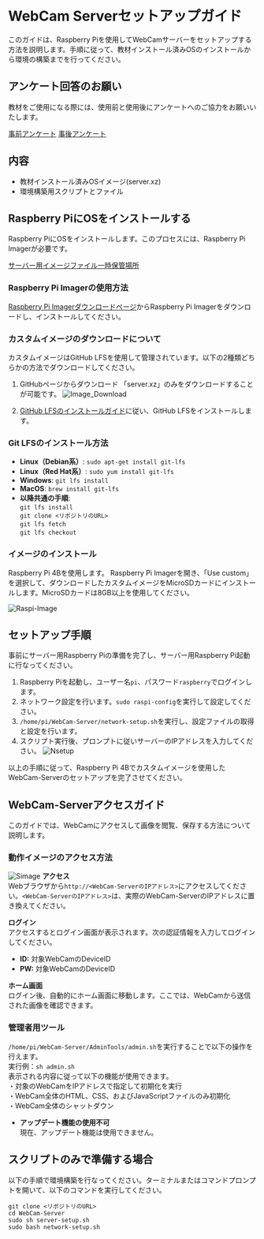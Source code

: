 # WebCam Serverセットアップガイド

このガイドは、Raspberry Piを使用してWebCamサーバーをセットアップする方法を説明します。手順に従って、教材インストール済みOSのインストールから環境の構築までを行ってください。

## アンケート回答のお願い
教材をご使用になる際には、使用前と使用後にアンケートへのご協力をお願いいたします。

[事前アンケート](https://forms.gle/7LwH9ThJMBYp3E328)
[事後アンケート](https://forms.gle/dzUN9MFWpn4Qgbd8A)

## 内容

- 教材インストール済みOSイメージ(server.xz)
- 環境構築用スクリプトとファイル

## Raspberry PiにOSをインストールする

Raspberry PiにOSをインストールします。このプロセスには、Raspberry Pi Imagerが必要です。

[サーバー用イメージファイル一時保管場所](https://github.com/RyoIHA/Server-Image)

### Raspberry Pi Imagerの使用方法

[Raspberry Pi Imagerダウンロードページ](https://www.raspberrypi.com/software/)からRaspberry Pi Imagerをダウンロードし、インストールしてください。

### カスタムイメージのダウンロードについて

カスタムイメージはGitHub LFSを使用して管理されています。以下の2種類どちらかの方法でダウンロードしてください。

1. GitHubページからダウンロード
   「server.xz」のみをダウンロードすることが可能です。
   ![Image_Download](Figure/download.png)

2. [GitHub LFSのインストールガイド](https://docs.github.com/ja/repositories/working-with-files/managing-large-files/installing-git-large-file-storage)に従い、GitHub LFSをインストールします。

### Git LFSのインストール方法

- **Linux（Debian系）**: `sudo apt-get install git-lfs`
- **Linux（Red Hat系）**: `sudo yum install git-lfs`
- **Windows**: `git lfs install`
- **MacOS**: `brew install git-lfs`
- **以降共通の手順**:<br>
   `git lfs install`<br>
   `git clone <リポジトリのURL>`<br>
   `git lfs fetch`<br>
   `git lfs checkout`


### イメージのインストール
Raspberry Pi 4Bを使用します。
Raspberry Pi Imagerを開き、「Use custom」を選択して、ダウンロードしたカスタムイメージをMicroSDカードにインストールします。MicroSDカードは8GB以上を使用してください。

![Raspi-Image](Figure/Imager.png)

## セットアップ手順
事前にサーバー用Raspberry Piの準備を完了し、サーバー用Raspberry Pi起動に行なってください。
1. Raspberry Piを起動し、ユーザー名`pi`、パスワード`raspberry`でログインします。
2. ネットワーク設定を行います。`sudo raspi-config`を実行して設定してください。
3. `/home/pi/WebCam-Server/network-setup.sh`を実行し、設定ファイルの取得と設定を行います。
4. スクリプト実行後、プロンプトに従いサーバーのIPアドレスを入力してください。
![Nsetup](Figure/Nsetup.png)

以上の手順に従って、Raspberry Pi 4Bでカスタムイメージを使用したWebCam-Serverのセットアップを完了させてください。

## WebCam-Serverアクセスガイド

このガイドでは、WebCamにアクセスして画像を閲覧、保存する方法について説明します。

### 動作イメージのアクセス方法
![Simage](Figure/Simage.png)
**アクセス**  
   Webブラウザから`http://<WebCam-ServerのIPアドレス>`にアクセスしてください。`<WebCam-ServerのIPアドレス>`は、実際のWebCam-ServerのIPアドレスに置き換えてください。

**ログイン**  
   アクセスするとログイン画面が表示されます。次の認証情報を入力してログインしてください。
   - **ID:** 対象WebCamのDeviceID
   - **PW:** 対象WebCamのDeviceID

**ホーム画面**  
   ログイン後、自動的にホーム画面に移動します。ここでは、WebCamから送信された画像を確認できます。

### 管理者用ツール
`/home/pi/WebCam-Server/AdminTools/admin.sh`を実行することで以下の操作を行えます。<br>
実行例：`sh admin.sh`<br>
表示される内容に従って以下の機能が使用できます。<br>
・対象のWebCamをIPアドレスで指定して初期化を実行<br>
・WebCam全体のHTML、CSS、およびJavaScriptファイルのみ初期化<br>
・WebCam全体のシャットダウン

- **アップデート機能の使用不可**  
  現在、アップデート機能は使用できません。

## スクリプトのみで準備する場合

以下の手順で環境構築を行なってください。ターミナルまたはコマンドプロンプトを開いて、以下のコマンドを実行してください。

`git clone <リポジトリのURL>`<br>
`cd WebCam-Server`<br>
`sudo sh server-setup.sh`<br>
`sudo bash network-setup.sh`


